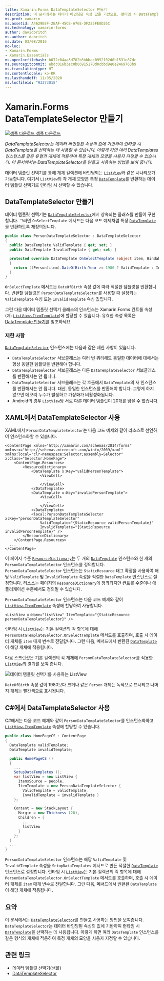 ```yaml
---
title: Xamarin.Forms DataTemplateSelector 만들기
description: 이 문서에서는 데이터 바인딩된 속성 값을 기반으로, 런타임 시 DataTemplate을 선택하는 데 사용할 수 있는 DataTemplateSelector를 만들고 사용하는 방법을 보여 줍니다.
ms.prod: xamarin
ms.assetid: A4629E8F-2BAF-45CE-A76E-DF225FE8D26C
ms.technology: xamarin-forms
author: davidbritch
ms.author: dabritch
ms.date: 03/08/2016
no-loc:
- Xamarin.Forms
- Xamarin.Essentials
ms.openlocfilehash: b072c04aa3d782b3bbbac0952102d0b1531e87dc
ms.sourcegitcommit: ebdc016b3ec0b06915170d0cbbd9e0e2469763b9
ms.translationtype: HT
ms.contentlocale: ko-KR
ms.lasthandoff: 11/05/2020
ms.locfileid: "93373018"
---
```

# <a name="creating-a-no-locxamarinforms-datatemplateselector"></a>Xamarin.Forms DataTemplateSelector 만들기

[![샘플 다운로드](~/media/shared/download.png) 샘플 다운로드](/samples/xamarin/xamarin-forms-samples/templates-datatemplateselector)

_DataTemplateSelector는 데이터 바인딩된 속성의 값에 기반하여 런타임 시 DataTemplate을 선택하는 데 사용할 수 있습니다. 이렇게 하면 여러 DataTemplates 인스턴스를 같은 유형의 개체에 적용하여 특정 개체의 모양을 사용자 지정할 수 있습니다. 이 문서에서는 DataTemplateSelector을 만들고 사용하는 방법을 보여 줍니다._

데이터 템플릿 선택기를 통해 개체 컬렉션에 바인딩되는 [`ListView`](xref:Xamarin.Forms.ListView)와 같은 시나리오가 가능합니다. 여기서 `ListView`의 각 개체 모양은 특정 [`DataTemplate`](xref:Xamarin.Forms.DataTemplate)를 반환하는 데이터 템플릿 선택기로 런타임 시 선택할 수 있습니다.

## <a name="creating-a-datatemplateselector"></a>DataTemplateSelector 만들기

데이터 템플릿 선택기는 [`DataTemplateSelector`](xref:Xamarin.Forms.DataTemplateSelector)에서 상속되는 클래스를 만들어 구현합니다. 그러면 `OnSelectTemplate` 메서드는 다음 코드 예제처럼 특정 [`DataTemplate`](xref:Xamarin.Forms.DataTemplate)을 반환하도록 재정의됩니다.

```csharp
public class PersonDataTemplateSelector : DataTemplateSelector
{
  public DataTemplate ValidTemplate { get; set; }
  public DataTemplate InvalidTemplate { get; set; }

  protected override DataTemplate OnSelectTemplate (object item, BindableObject container)
  {
    return ((Person)item).DateOfBirth.Year >= 1980 ? ValidTemplate : InvalidTemplate;
  }
}
```

`OnSelectTemplate` 메서드는 `DateOfBirth` 속성 값에 따라 적절한 템플릿을 반환합니다. 반환할 템플릿은 `PersonDataTemplateSelector`를 사용할 때 설정되는 `ValidTemplate` 속성 또는 `InvalidTemplate` 속성 값입니다.

그런 다음 데이터 템플릿 선택기 클래스의 인스턴스는 Xamarin.Forms 컨트롤 속성(예: [`ListView.ItemTemplate`](xref:Xamarin.Forms.ItemsView`1))에 할당할 수 있습니다. 유효한 속성 목록은 [DataTemplate 만들기](~/xamarin-forms/app-fundamentals/templates/data-templates/creating.md)를 참조하세요.

### <a name="limitations"></a>제한 사항

[`DataTemplateSelector`](xref:Xamarin.Forms.DataTemplateSelector) 인스턴스에는 다음과 같은 제한 사항이 있습니다.

- `DataTemplateSelector` 서브클래스는 여러 번 쿼리해도 동일한 데이터에 대해서는 항상 동일한 템플릿을 반환해야 합니다.
- `DataTemplateSelector` 서브클래스는 다른 `DataTemplateSelector` 서브클래스를 반환해서는 안 됩니다.
- `DataTemplateSelector` 서브클래스는 각 호출에서 `DataTemplate`의 새 인스턴스를 반환해서는 안 됩니다. 대신, 동일한 인스턴스를 반환해야 합니다. 그렇게 하지 않으면 메모리 누수가 발생하고 가상화가 비활성화됩니다.
- Android의 경우 `ListView`당 서로 다른 데이터 템플릿이 20개를 넘을 수 없습니다.

## <a name="consuming-a-datatemplateselector-in-xaml"></a>XAML에서 DataTemplateSelector 사용

XAML에서 `PersonDataTemplateSelector`는 다음 코드 예제와 같이 리소스로 선언하여 인스턴스화할 수 있습니다.

```xaml
<ContentPage xmlns="http://xamarin.com/schemas/2014/forms" xmlns:x="http://schemas.microsoft.com/winfx/2009/xaml" xmlns:local="clr-namespace:Selector;assembly=Selector" x:Class="Selector.HomePage">
    <ContentPage.Resources>
        <ResourceDictionary>
            <DataTemplate x:Key="validPersonTemplate">
                <ViewCell>
                   ...
                </ViewCell>
            </DataTemplate>
            <DataTemplate x:Key="invalidPersonTemplate">
                <ViewCell>
                   ...
                </ViewCell>
            </DataTemplate>
            <local:PersonDataTemplateSelector x:Key="personDataTemplateSelector"
                ValidTemplate="{StaticResource validPersonTemplate}"
                InvalidTemplate="{StaticResource invalidPersonTemplate}" />
        </ResourceDictionary>
    </ContentPage.Resources>
  ...
</ContentPage>
```

이 페이지 수준 [`ResourceDictionary`](xref:Xamarin.Forms.ResourceDictionary)는 두 개의 [`DataTemplate`](xref:Xamarin.Forms.DataTemplate) 인스턴스와 한 개의 `PersonDataTemplateSelector` 인스턴스를 정의합니다. `PersonDataTemplateSelector` 인스턴스는 `StaticResource` 태그 확장을 사용하여 해당 `ValidTemplate` 및 `InvalidTemplate` 속성을 적절한 `DataTemplate` 인스턴스로 설정합니다. 리소스는 페이지의 [`ResourceDictionary`](xref:Xamarin.Forms.ResourceDictionary)에 정의되지만 컨트롤 수준이나 애플리케이션 수준에서도 정의될 수 있습니다.

`PersonDataTemplateSelector` 인스턴스는 다음 코드 예제와 같이 [`ListView.ItemTemplate`](xref:Xamarin.Forms.ItemsView`1) 속성에 할당하여 사용합니다.

```xaml
<ListView x:Name="listView" ItemTemplate="{StaticResource personDataTemplateSelector}" />
```

런타임 시 [`ListView`](xref:Xamarin.Forms.ListView)는 기본 컬렉션의 각 항목에 대해 `PersonDataTemplateSelector.OnSelectTemplate` 메서드를 호출하며, 호출 시 데이터 개체를 `item` 매개 변수로 전달합니다. 그런 다음, 메서드에서 반환된 [`DataTemplate`](xref:Xamarin.Forms.DataTemplate)이 해당 개체에 적용됩니다.

다음 스크린샷은 기본 컬렉션의 각 개체에 `PersonDataTemplateSelector`를 적용한 [`ListView`](xref:Xamarin.Forms.ListView)의 결과를 보여 줍니다.

![데이터 템플릿 선택기를 사용하는 ListView](selector-images/data-template-selector.png)

`DateOfBirth` 속성 값이 1980보다 크거나 같은 `Person` 개체는 녹색으로 표시되고 나머지 개체는 빨간색으로 표시됩니다.

## <a name="consuming-a-datatemplateselector-in-cnum"></a>C&num;에서 DataTemplateSelector 사용

C#에서는 다음 코드 예제와 같이 `PersonDataTemplateSelector`를 인스턴스화하고 [`ListView.ItemTemplate`](xref:Xamarin.Forms.ItemsView`1) 속성에 할당할 수 있습니다.

```csharp
public class HomePageCS : ContentPage
{
  DataTemplate validTemplate;
  DataTemplate invalidTemplate;

  public HomePageCS ()
  {
    ...
    SetupDataTemplates ();
    var listView = new ListView {
      ItemsSource = people,
      ItemTemplate = new PersonDataTemplateSelector {
        ValidTemplate = validTemplate,
        InvalidTemplate = invalidTemplate }
    };

    Content = new StackLayout {
      Margin = new Thickness (20),
      Children = {
        ...
        listView
      }
    };
  }
  ...  
}
```

`PersonDataTemplateSelector` 인스턴스는 해당 `ValidTemplate` 및 `InvalidTemplate` 속성을 `SetupDataTemplates` 메서드로 만든 적절한 [`DataTemplate`](xref:Xamarin.Forms.DataTemplate) 인스턴스로 설정합니다. 런타임 시 [`ListView`](xref:Xamarin.Forms.ListView)는 기본 컬렉션의 각 항목에 대해 `PersonDataTemplateSelector.OnSelectTemplate` 메서드를 호출하며, 호출 시 데이터 개체를 `item` 매개 변수로 전달합니다. 그런 다음, 메서드에서 반환된 `DataTemplate`이 해당 개체에 적용됩니다.

## <a name="summary"></a>요약

이 문서에서는 [`DataTemplateSelector`](xref:Xamarin.Forms.DataTemplateSelector)를 만들고 사용하는 방법을 보여줍니다. `DataTemplateSelector`는 데이터 바인딩된 속성의 값에 기반하여 런타임 시 [`DataTemplate`](xref:Xamarin.Forms.DataTemplate)을 선택하는 데 사용됩니다. 이렇게 하면 여러 `DataTemplate` 인스턴스를 같은 형식의 개체에 적용하여 특정 개체의 모양을 사용자 지정할 수 있습니다.

## <a name="related-links"></a>관련 링크

- [데이터 템플릿 선택기(샘플)](/samples/xamarin/xamarin-forms-samples/templates-datatemplateselector)
- [DataTemplateSelector](xref:Xamarin.Forms.DataTemplateSelector)